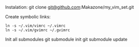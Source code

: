 Instalation:
    git clone git@github.com:Makazone/my_vim_set.git

Create symbolic links:
    
    ln -s ~/.vim/vimrc ~/.vimrc
    ln -s ~/.vim/gvimrc ~/.gvimrc

Init all submodules
    git submodule init
    git submodule update
